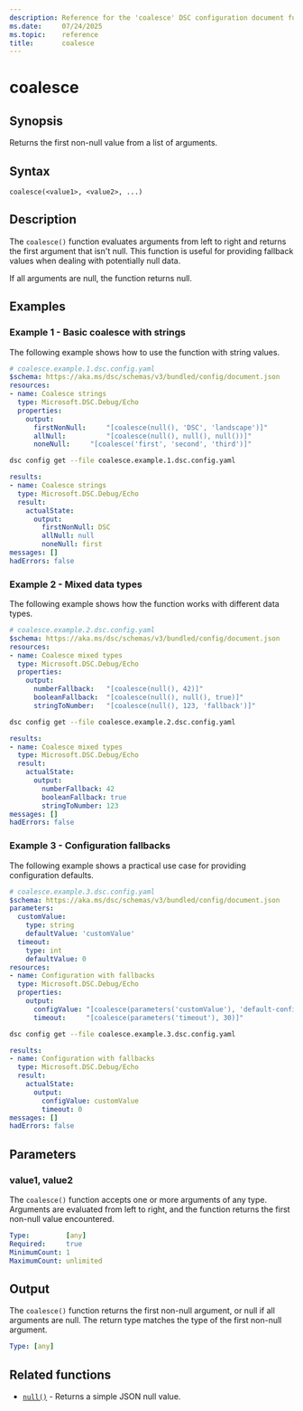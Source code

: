 ```yaml
---
description: Reference for the 'coalesce' DSC configuration document function
ms.date:     07/24/2025
ms.topic:    reference
title:       coalesce
---
```


# coalesce

## Synopsis

Returns the first non-null value from a list of arguments.

## Syntax

```Syntax
coalesce(<value1>, <value2>, ...)
```

## Description

The `coalesce()` function evaluates arguments from left to right and returns the first argument that
isn't null. This function is useful for providing fallback values when dealing with potentially
null data.

If all arguments are null, the function returns null.

## Examples

### Example 1 - Basic coalesce with strings

The following example shows how to use the function with string values.

```yaml
# coalesce.example.1.dsc.config.yaml
$schema: https://aka.ms/dsc/schemas/v3/bundled/config/document.json
resources:
- name: Coalesce strings
  type: Microsoft.DSC.Debug/Echo
  properties:
    output: 
      firstNonNull:     "[coalesce(null(), 'DSC', 'landscape')]"
      allNull:          "[coalesce(null(), null(), null())]"
      noneNull:     "[coalesce('first', 'second', 'third')]"
```

```bash
dsc config get --file coalesce.example.1.dsc.config.yaml
```

```yaml
results:
- name: Coalesce strings
  type: Microsoft.DSC.Debug/Echo
  result:
    actualState:
      output:
        firstNonNull: DSC
        allNull: null
        noneNull: first
messages: []
hadErrors: false
```

### Example 2 - Mixed data types

The following example shows how the function works with different data types.

```yaml
# coalesce.example.2.dsc.config.yaml
$schema: https://aka.ms/dsc/schemas/v3/bundled/config/document.json
resources:
- name: Coalesce mixed types
  type: Microsoft.DSC.Debug/Echo
  properties:
    output:
      numberFallback:   "[coalesce(null(), 42)]"
      booleanFallback:  "[coalesce(null(), null(), true)]"
      stringToNumber:   "[coalesce(null(), 123, 'fallback')]"
```

```bash
dsc config get --file coalesce.example.2.dsc.config.yaml
```

```yaml
results:
- name: Coalesce mixed types
  type: Microsoft.DSC.Debug/Echo
  result:
    actualState:
      output:
        numberFallback: 42
        booleanFallback: true
        stringToNumber: 123
messages: []
hadErrors: false
```

### Example 3 - Configuration fallbacks

The following example shows a practical use case for providing configuration defaults.

```yaml
# coalesce.example.3.dsc.config.yaml
$schema: https://aka.ms/dsc/schemas/v3/bundled/config/document.json
parameters:
  customValue:
    type: string
    defaultValue: 'customValue'
  timeout:
    type: int
    defaultValue: 0
resources:
- name: Configuration with fallbacks
  type: Microsoft.DSC.Debug/Echo
  properties:
    output:
      configValue: "[coalesce(parameters('customValue'), 'default-config')]"
      timeout:     "[coalesce(parameters('timeout'), 30)]"
```

```bash
dsc config get --file coalesce.example.3.dsc.config.yaml
```

```yaml
results:
- name: Configuration with fallbacks
  type: Microsoft.DSC.Debug/Echo
  result:
    actualState:
      output:
        configValue: customValue
        timeout: 0
messages: []
hadErrors: false
```

## Parameters

### value1, value2

The `coalesce()` function accepts one or more arguments of any type.
Arguments are evaluated from left to right, and the function returns the first non-null
value encountered.

```yaml
Type:         [any]
Required:     true
MinimumCount: 1
MaximumCount: unlimited
```

## Output

The `coalesce()` function returns the first non-null argument, or null if all arguments are null.
The return type matches the type of the first non-null argument.

```yaml
Type: [any]
```

## Related functions

- [`null()`][00] - Returns a simple JSON null value.

<!-- Link reference definitions -->
[00]: ./null.md
